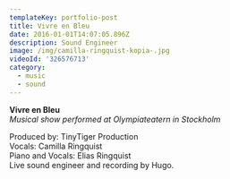 ```yaml
---
templateKey: portfolio-post
title: Vivre en Bleu
date: 2016-01-01T14:07:05.896Z
description: Sound Engineer
image: /img/camilla-ringquist-kopia-.jpg
videoId: '326576713'
category:
  - music
  - sound
---
```

**Vivre en Bleu**\
_Musical show performed at Olympiateatern in Stockholm_ 

Produced by: TinyTiger Production\
Vocals: Camilla Ringquist\
Piano and Vocals: Elias Ringquist\
Live sound engineer and recording by Hugo.
